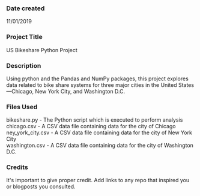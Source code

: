 ### Date created
11/01/2019

### Project Title
US Bikeshare Python Project

### Description
Using python and the Pandas and NumPy packages, this project explores data related to bike share systems for three major cities in the United States—Chicago, New York City, and Washington D.C.

### Files Used
bikeshare.py - The Python script which is executed to perform analysis  
chicago.csv - A CSV data file containing data for the city of Chicago  
ney_york_city.csv - A CSV data file containing data for the city of New York City  
washington.csv - A CSV data file containing data for the city of Washington D.C.  

### Credits
It's important to give proper credit. Add links to any repo that inspired you or blogposts you consulted.

